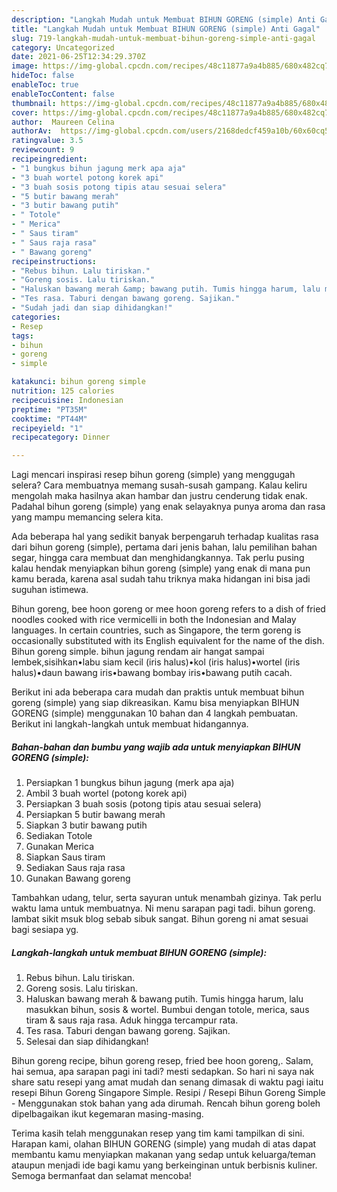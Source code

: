 ```yaml
---
description: "Langkah Mudah untuk Membuat BIHUN GORENG (simple) Anti Gagal"
title: "Langkah Mudah untuk Membuat BIHUN GORENG (simple) Anti Gagal"
slug: 719-langkah-mudah-untuk-membuat-bihun-goreng-simple-anti-gagal
category: Uncategorized
date: 2021-06-25T12:34:29.370Z
image: https://img-global.cpcdn.com/recipes/48c11877a9a4b885/680x482cq70/bihun-goreng-simple-foto-resep-utama.jpg
hideToc: false
enableToc: true
enableTocContent: false
thumbnail: https://img-global.cpcdn.com/recipes/48c11877a9a4b885/680x482cq70/bihun-goreng-simple-foto-resep-utama.jpg
cover: https://img-global.cpcdn.com/recipes/48c11877a9a4b885/680x482cq70/bihun-goreng-simple-foto-resep-utama.jpg
author:  Maureen Celina
authorAv:  https://img-global.cpcdn.com/users/2168dedcf459a10b/60x60cq50/avatar.jpg
ratingvalue: 3.5
reviewcount: 9
recipeingredient:
- "1 bungkus bihun jagung merk apa aja"
- "3 buah wortel potong korek api"
- "3 buah sosis potong tipis atau sesuai selera"
- "5 butir bawang merah"
- "3 butir bawang putih"
- " Totole"
- " Merica"
- " Saus tiram"
- " Saus raja rasa"
- " Bawang goreng"
recipeinstructions:
- "Rebus bihun. Lalu tiriskan."
- "Goreng sosis. Lalu tiriskan."
- "Haluskan bawang merah &amp; bawang putih. Tumis hingga harum, lalu masukkan bihun, sosis &amp; wortel. Bumbui dengan totole, merica, saus tiram &amp; saus raja rasa. Aduk hingga tercampur rata."
- "Tes rasa. Taburi dengan bawang goreng. Sajikan."
- "Sudah jadi dan siap dihidangkan!"
categories:
- Resep
tags:
- bihun
- goreng
- simple

katakunci: bihun goreng simple 
nutrition: 125 calories
recipecuisine: Indonesian
preptime: "PT35M"
cooktime: "PT44M"
recipeyield: "1"
recipecategory: Dinner

---
```



Lagi mencari inspirasi resep bihun goreng (simple) yang menggugah selera? Cara membuatnya memang susah-susah gampang. Kalau keliru mengolah maka hasilnya akan hambar dan justru cenderung tidak enak. Padahal bihun goreng (simple) yang enak selayaknya punya aroma dan rasa yang mampu memancing selera kita.


Ada beberapa hal yang sedikit banyak berpengaruh terhadap kualitas rasa dari bihun goreng (simple), pertama dari jenis bahan, lalu pemilihan bahan segar, hingga cara membuat dan menghidangkannya. Tak perlu pusing kalau hendak menyiapkan bihun goreng (simple) yang enak di mana pun kamu berada, karena asal sudah tahu triknya maka hidangan ini bisa jadi suguhan istimewa.

Bihun goreng, bee hoon goreng or mee hoon goreng refers to a dish of fried noodles cooked with rice vermicelli in both the Indonesian and Malay languages. In certain countries, such as Singapore, the term goreng is occasionally substituted with its English equivalent for the name of the dish. Bihun goreng simple. bihun jagung rendam air hangat sampai lembek,sisihkan•labu siam kecil (iris halus)•kol (iris halus)•wortel (iris halus)•daun bawang iris•bawang bombay iris•bawang putih cacah.


Berikut ini ada beberapa cara mudah dan praktis untuk membuat bihun goreng (simple) yang siap dikreasikan. Kamu bisa menyiapkan BIHUN GORENG (simple) menggunakan 10 bahan dan 4 langkah pembuatan. Berikut ini langkah-langkah untuk membuat hidangannya.

<!--inarticleads1-->

##### Bahan-bahan dan bumbu yang wajib ada untuk menyiapkan BIHUN GORENG (simple):

1. Persiapkan 1 bungkus bihun jagung (merk apa aja)
1. Ambil 3 buah wortel (potong korek api)
1. Persiapkan 3 buah sosis (potong tipis atau sesuai selera)
1. Persiapkan 5 butir bawang merah
1. Siapkan 3 butir bawang putih
1. Sediakan  Totole
1. Gunakan  Merica
1. Siapkan  Saus tiram
1. Sediakan  Saus raja rasa
1. Gunakan  Bawang goreng


Tambahkan udang, telur, serta sayuran untuk menambah gizinya. Tak perlu waktu lama untuk membuatnya. Ni menu sarapan pagi tadi. bihun goreng. lambat sikit msuk blog sebab sibuk sangat. Bihun goreng ni amat sesuai bagi sesiapa yg. 

<!--inarticleads2-->

##### Langkah-langkah untuk membuat BIHUN GORENG (simple):

1. Rebus bihun. Lalu tiriskan.
1. Goreng sosis. Lalu tiriskan.
1. Haluskan bawang merah &amp; bawang putih. Tumis hingga harum, lalu masukkan bihun, sosis &amp; wortel. Bumbui dengan totole, merica, saus tiram &amp; saus raja rasa. Aduk hingga tercampur rata.
1. Tes rasa. Taburi dengan bawang goreng. Sajikan.
1. Selesai dan siap dihidangkan!

Bihun goreng recipe, bihun goreng resep, fried bee hoon goreng,. Salam, hai semua, apa sarapan pagi ini tadi? mesti sedapkan. So hari ni saya nak share satu resepi yang amat mudah dan senang dimasak di waktu pagi iaitu resepi Bihun Goreng Singapore Simple. Resipi / Resepi Bihun Goreng Simple - Menggunakan stok bahan yang ada dirumah. Rencah bihun goreng boleh dipelbagaikan ikut kegemaran masing-masing. 

Terima kasih telah menggunakan resep yang tim kami tampilkan di sini. Harapan kami, olahan BIHUN GORENG (simple) yang mudah di atas dapat membantu kamu menyiapkan makanan yang sedap untuk keluarga/teman ataupun menjadi ide bagi kamu yang berkeinginan untuk berbisnis kuliner. Semoga bermanfaat dan selamat mencoba!
